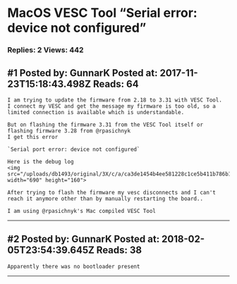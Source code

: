 # MacOS VESC Tool &ldquo;Serial error: device not configured&rdquo;

### Replies: 2 Views: 442

## \#1 Posted by: GunnarK Posted at: 2017-11-23T15:18:43.498Z Reads: 64

```
I am trying to update the firmware from 2.18 to 3.31 with VESC Tool.
I connect my VESC and get the message my firmware is too old, so a limited connection is available which is understandable.

But on flashing the firmware 3.31 from the VESC Tool itself or flashing firmware 3.28 from @rpasichnyk
I get this error

`Serial port error: device not configured`

Here is the debug log
<img src="/uploads/db1493/original/3X/c/a/ca3de1454b4ee581228c1ce5b411b786b1d12ce6.png" width="690" height="160">

After trying to flash the firmware my vesc disconnects and I can't reach it anymore other than by manually restarting the board..

I am using @rpasichnyk's Mac compiled VESC Tool
```

---
## \#2 Posted by: GunnarK Posted at: 2018-02-05T23:54:39.645Z Reads: 38

```
Apparently there was no bootloader present
```

---
